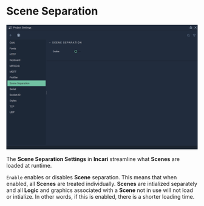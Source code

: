 # Scene Separation

![The Project Settings Scene Separation Attributes.](../../.gitbook/assets/projectsettingssceneseparation20231.png)

The **Scene Separation Settings** in **Incari** streamline what **Scenes** are loaded at runtime. 

`Enable` enables or disables **Scene** separation. This means that when enabled, all **Scenes** are treated individually. **Scenes** are intialized separately and all **Logic** and graphics associated with a **Scene** not in use will not load or intialize. In other words, if this is enabled, there is a shorter loading time.



